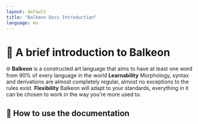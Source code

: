 ```yaml
---
layout: default
title: "Balkeon Docs Introduction"
language: en
---
```


# 👀 A brief introduction to Balkeon

🌐 **Balkeon** is a constructed art language that aims to have at least one word from 90% of every language in the world
**Learnability** Morphology, syntax and derivations are almost completely regular, almost no exceptions to the rules exist. 
**Flexibility** Balkeon will adapt to your standards, everything in it can be chosen to work in the way you're more used to. 

## 📖 How to use the documentation





